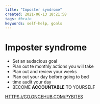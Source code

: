 ```yaml
---
title: "Imposter syndrome"
created: 2021-06-13 18:21:58
tags: #brain
keywords: self-help, goals
---
```


# Imposter syndrome

- Set an audacious goal
- Plan out te monthly actions you will take
- Plan out and review your weeks
- Plan out your day before going to bed
- time audit your day
- BECOME **ACCOUNTABLE** TO YOURSELF

[HTTPS://GO.ONCEHUB.COM/PYBITES](HTTPS://GO.ONCEHUB.COM/PYBITES)
